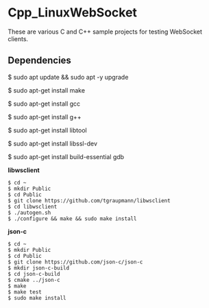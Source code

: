 # Cpp_LinuxWebSocket

These are various C and C++ sample projects for testing WebSocket clients.

## Dependencies

$ sudo apt update && sudo apt -y upgrade

$ sudo apt-get install make

$ sudo apt-get install gcc

$ sudo apt-get install g++

$ sudo apt-get install libtool

$ sudo apt-get install libssl-dev

$ sudo apt-get install build-essential gdb

**libwsclient**

```
$ cd ~
$ mkdir Public
$ cd Public
$ git clone https://github.com/tgraupmann/libwsclient
$ cd libwsclient
$ ./autogen.sh
$ ./configure && make && sudo make install
```

**json-c**
```
$ cd ~
$ mkdir Public
$ cd Public
$ git clone https://github.com/json-c/json-c
$ mkdir json-c-build
$ cd json-c-build
$ cmake ../json-c
$ make
$ make test
$ sudo make install
```
